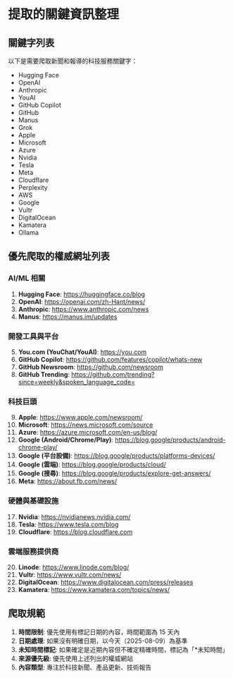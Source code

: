 # 提取的關鍵資訊整理

## 關鍵字列表
以下是需要爬取新聞和報導的科技服務關鍵字：
- Hugging Face
- OpenAI
- Anthropic
- YouAI
- GitHub Copilot
- GitHub
- Manus
- Grok
- Apple
- Microsoft
- Azure
- Nvidia
- Tesla
- Meta
- Cloudflare
- Perplexity
- AWS
- Google
- Vultr
- DigitalOcean
- Kamatera
- Ollama

## 優先爬取的權威網址列表

### AI/ML 相關
1. **Hugging Face**: https://huggingface.co/blog
2. **OpenAI**: https://openai.com/zh-Hant/news/
3. **Anthropic**: https://www.anthropic.com/news
4. **Manus**: https://manus.im/updates

### 開發工具與平台
5. **You.com (YouChat/YouAI)**: https://you.com
6. **GitHub Copilot**: https://github.com/features/copilot/whats-new
7. **GitHub Newsroom**: https://github.com/newsroom
8. **GitHub Trending**: https://github.com/trending?since=weekly&spoken_language_code=

### 科技巨頭
9. **Apple**: https://www.apple.com/newsroom/
10. **Microsoft**: https://news.microsoft.com/source
11. **Azure**: https://azure.microsoft.com/en-us/blog/
12. **Google (Android/Chrome/Play)**: https://blog.google/products/android-chrome-play/
13. **Google (平台設備)**: https://blog.google/products/platforms-devices/
14. **Google (雲端)**: https://blog.google/products/cloud/
15. **Google (搜尋)**: https://blog.google/products/explore-get-answers/
16. **Meta**: https://about.fb.com/news/

### 硬體與基礎設施
17. **Nvidia**: https://nvidianews.nvidia.com/
18. **Tesla**: https://www.tesla.com/blog
19. **Cloudflare**: https://blog.cloudflare.com

### 雲端服務提供商
20. **Linode**: https://www.linode.com/blog/
21. **Vultr**: https://www.vultr.com/news/
22. **DigitalOcean**: https://www.digitalocean.com/press/releases
23. **Kamatera**: https://www.kamatera.com/topics/news/

## 爬取規範
1. **時間限制**: 優先使用有標記日期的內容，時間範圍為 15 天內
2. **日期處理**: 如果沒有明確日期，以今天（2025-08-09）為基準
3. **未知時間標記**: 如果確定是近期內容但不確定精確時間，標記為「*未知時間」
4. **來源優先級**: 優先使用上述列出的權威網站
5. **內容類型**: 專注於科技新聞、產品更新、技術報告

